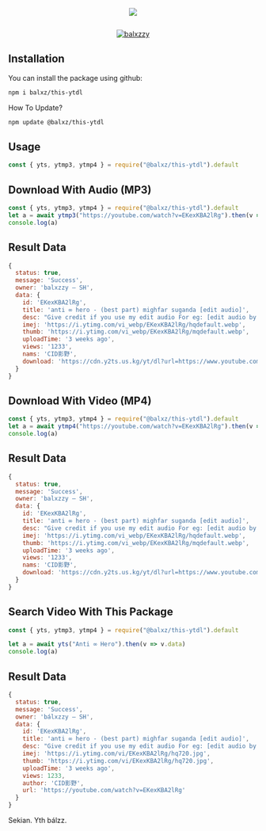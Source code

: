 <p align="center">
<img src="https://files.catbox.moe/mbeerk.jpg"
</p>
<p align="canter"><img src="https://komarev.com/ghpvc/?username=balxz&label=Profile%20views&color=0e75b6&style=flat" alt=""/></p>
<p align="center">
<a href="#"><img title="balxzzy" src="https://img.shields.io/badge/Youtube-Downloder-green?colorA=%23ff0000&colorB=C13584&style=for-the-badge"></a>
</p>


## Installation

You can install the package using github:

```bash
npm i balxz/this-ytdl
```

How To Update?
```bash
npm update @balxz/this-ytdl
```

## Usage

```Javascript
const { yts, ytmp3, ytmp4 } = require("@balxz/this-ytdl").default
```

## Download With Audio (MP3)

```Javascript
const { yts, ytmp3, ytmp4 } = require("@balxz/this-ytdl").default
let a = await ytmp3("https://youtube.com/watch?v=EKexKBA2lRg").then(v => v.data)
console.log(a)
```
## Result Data
```javascript
{
  status: true,
  message: 'Success',
  owner: 'balxzzy — SH',
  data: {
    id: 'EKexKBA2lRg',
    title: 'anti ∞ hero - (best part) mighfar suganda [edit audio]',
    desc: "Give credit if you use my edit audio For eg: [edit audio by @Cidkageno Editz Subscribe For more audio edit's   ...",
    imej: 'https://i.ytimg.com/vi_webp/EKexKBA2lRg/hqdefault.webp',
    thumb: 'https://i.ytimg.com/vi_webp/EKexKBA2lRg/mqdefault.webp',
    uploadTime: '3 weeks ago',
    views: '1233',
    nams: 'CID影野',
    download: 'https://cdn.y2ts.us.kg/yt/dl?url=https://www.youtube.com/watch?v=EKexKBA2lRg&type=audio'
  }
}
```

## Download With Video (MP4) 

```Javascript
const { yts, ytmp3, ytmp4 } = require("@balxz/this-ytdl").default
let a = await ytmp4("https://youtube.com/watch?v=EKexKBA2lRg").then(v => v.data)
console.log(a)
```
## Result Data
```javascript
{
  status: true,
  message: 'Success',
  owner: 'balxzzy — SH',
  data: {
    id: 'EKexKBA2lRg',
    title: 'anti ∞ hero - (best part) mighfar suganda [edit audio]',
    desc: "Give credit if you use my edit audio For eg: [edit audio by @Cidkageno Editz Subscribe For more audio edit's   ...",
    imej: 'https://i.ytimg.com/vi_webp/EKexKBA2lRg/hqdefault.webp',
    thumb: 'https://i.ytimg.com/vi_webp/EKexKBA2lRg/mqdefault.webp',
    uploadTime: '3 weeks ago',
    views: '1233',
    nams: 'CID影野',
    download: 'https://cdn.y2ts.us.kg/yt/dl?url=https://www.youtube.com/watch?v=EKexKBA2lRg&type=video'
  }
}
```

## Search Video With This Package

```Javascript
const { yts, ytmp3, ytmp4 } = require("@balxz/this-ytdl").default

let a = await yts("Anti ∞ Hero").then(v => v.data)
console.log(a)
```
## Result Data
```javascript
{
  status: true,
  message: 'Success',
  owner: 'bálxzzy — SH',
  data: {
    id: 'EKexKBA2lRg',
    title: 'anti ∞ hero - (best part) mighfar suganda [edit audio]',
    desc: "Give credit if you use my edit audio For eg: [edit audio by @Cidkageno Editz Subscribe For more audio edit's   ...",
    imej: 'https://i.ytimg.com/vi/EKexKBA2lRg/hq720.jpg',
    thumb: 'https://i.ytimg.com/vi/EKexKBA2lRg/hq720.jpg',
    uploadTime: '3 weeks ago',
    views: 1233,
    author: 'CID影野',
    url: 'https://youtube.com/watch?v=EKexKBA2lRg'
  }
}
```



Sekian. Yth bálzz.
